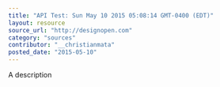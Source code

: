 ```yaml
---
title: "API Test: Sun May 10 2015 05:08:14 GMT-0400 (EDT)"
layout: resource
source_url: "http://designopen.com"
category: "sources"
contributor: "__christianmata"
posted_date: "2015-05-10"
---
```

A description